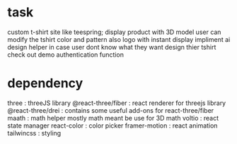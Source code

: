 # task
custom t-shirt site like teespring;
display product with 3D model
user can modify the tshirt color and pattern also logo with instant display
impliment ai design helper in case user dont know what they want design thier tshirt
 check out demo 
 authentication function 


# dependency 
three : threeJS library
@react-three/fiber : react renderer for threejs library
@react-three/drei : contains some useful add-ons for react-three/fiber
maath : math helper mostly math meant be use for 3D math 
voltio : react state manager
react-color : color picker 
framer-motion : react animation
tailwincss : styling